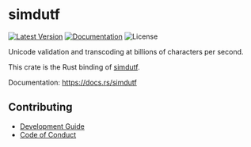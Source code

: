 # simdutf

[![Latest Version]][crates.io]
[![Documentation]][docs.rs] 
![License]

Unicode validation and transcoding at billions of characters per second.

This crate is the Rust binding of [simdutf](https://github.com/simdutf/simdutf).

[crates.io]: https://crates.io/crates/simdutf
[Latest Version]: https://img.shields.io/crates/v/simdutf.svg
[Documentation]: https://docs.rs/simdutf/badge.svg
[docs.rs]: https://docs.rs/simdutf
[License]: https://img.shields.io/crates/l/simdutf.svg

Documentation: <https://docs.rs/simdutf>

## Contributing

+ [Development Guide](./CONTRIBUTING.md)
+ [Code of Conduct](./CODE_OF_CONDUCT.md)
